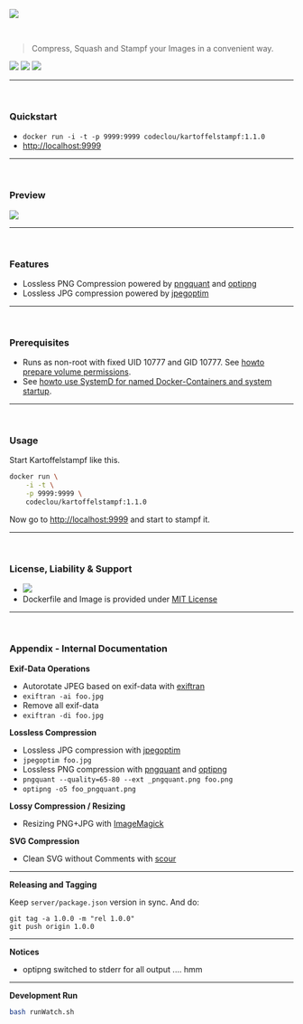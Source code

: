 [![](https://codeclou.github.io/kartoffelstampf/img/kartoffelstampf.svg)](https://github.com/codeclou/kartoffelstampf/)


<p>&nbsp;</p>

> Compress, Squash and Stampf your Images in a convenient way.

[![](https://codeclou.github.io/doc/badges/generated/docker-image-size-19.svg)](https://hub.docker.com/r/codeclou/kartoffelstampf/tags/) [![](https://codeclou.github.io/doc/badges/generated/docker-from-alpine-3.5.svg)](https://alpinelinux.org/) [![](https://codeclou.github.io/doc/badges/generated/docker-run-as-non-root.svg)](https://docs.docker.com/engine/reference/builder/#/user)

-----
 
<p>&nbsp;</p>

### Quickstart

 * `docker run -i -t -p 9999:9999 codeclou/kartoffelstampf:1.1.0`
 * [http://localhost:9999](http://localhost:9999)


-----

&nbsp;

### Preview

[![](https://codeclou.github.io/kartoffelstampf/img/demo.gif)](https://github.com/codeclou/kartoffelstampf/)


-----

&nbsp;

### Features

 * Lossless PNG Compression powered by [pngquant](https://pngquant.org/) and [optipng](https://de.wikipedia.org/wiki/OptiPNG)
 * Lossless JPG compression powered by [jpegoptim](https://github.com/tjko/jpegoptim)

-----

&nbsp;

### Prerequisites

 * Runs as non-root with fixed UID 10777 and GID 10777. See [howto prepare volume permissions](https://github.com/codeclou/doc/blob/master/docker/README.md).
 * See [howto use SystemD for named Docker-Containers and system startup](https://github.com/codeclou/doc/blob/master/docker/README.md).

-----

&nbsp;


### Usage


Start Kartoffelstampf like this.

```bash
docker run \
    -i -t \
    -p 9999:9999 \
    codeclou/kartoffelstampf:1.1.0
```

Now go to [http://localhost:9999](http://localhost:9999) and start to stampf it. 



-----

&nbsp;

### License, Liability & Support

 * [![](https://codeclou.github.io/doc/docker-warranty-notice.svg?v1)](https://github.com/codeclou/kartoffelstampf/blob/master/LICENSE.md)
 * Dockerfile and Image is provided under [MIT License](https://github.com/codeclou/kartoffelstampf/blob/master/LICENSE.md)

-----

&nbsp;

### Appendix - Internal Documentation

**Exif-Data Operations**

 * Autorotate JPEG based on exif-data with [exiftran](http://manpages.ubuntu.com/manpages/zesty/man1/exiftran.1.html)
  * `exiftran -ai foo.jpg`
 * Remove all exif-data  
  * `exiftran -di foo.jpg`

**Lossless Compression**

 * Lossless JPG compression with [jpegoptim](https://github.com/tjko/jpegoptim)
  * `jpegoptim foo.jpg`
 * Lossless PNG compression with [pngquant](https://pngquant.org/) and [optipng](https://de.wikipedia.org/wiki/OptiPNG)
  * `pngquant --quality=65-80 --ext _pngquant.png foo.png`
  * `optipng -o5 foo_pngquant.png`

**Lossy Compression / Resizing**

 * Resizing PNG+JPG with [ImageMagick](https://de.wikipedia.org/wiki/ImageMagick)

**SVG Compression**

 * Clean SVG without Comments with [scour](https://github.com/scour-project/scour)

----

**Releasing and Tagging**

Keep `server/package.json` version in sync. And do:

```
git tag -a 1.0.0 -m "rel 1.0.0"
git push origin 1.0.0
```

----

**Notices**

 * optipng switched to stderr for all output .... hmm
 
 
 
---
 
**Development Run**

```bash
bash runWatch.sh
```